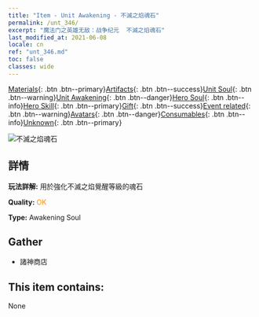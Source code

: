 ```yaml
---
title: "Item - Unit Awakening - 不滅之焰魂石"
permalink: /unt_346/
excerpt: "魔法门之英雄无敌：战争纪元  不滅之焰魂石"
last_modified_at: 2021-06-08
locale: cn
ref: "unt_346.md"
toc: false
classes: wide
---
```

 [Materials](/ItemsCN/){: .btn .btn--primary}[Artifacts](/ItemsCN/Artifacts/){: .btn .btn--success}[Unit Soul](/ItemsCN/UnitSoul/){: .btn .btn--warning}[Unit Awakening](/ItemsCN/UnitAwakening/){: .btn .btn--danger}[Hero Soul](/ItemsCN/HeroSoul/){: .btn .btn--info}[Hero Skill](/ItemsCN/HeroSkill/){: .btn .btn--primary}[Gift](/ItemsCN/Gift/){: .btn .btn--success}[Event related](/ItemsCN/Events/){: .btn .btn--warning}[Avatars](/ItemsCN/Avatars/){: .btn .btn--danger}[Consumables](/ItemsCN/Consumables/){: .btn .btn--info}[Unknown](/ItemsCN/Unknown/){: .btn .btn--primary}

 ![不滅之焰魂石](/images/u/tia_liehuoyuansu.jpg)

## 詳情
 **玩法詳解:** 用於強化不滅之焰覺醒等級的魂石

 **Quality:** <span style="color: #FF8C00">OK</span>

 **Type:** Awakening Soul

## Gather

*    諸神商店 

## This item contains:

  None

